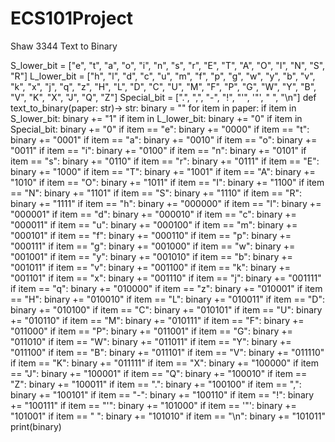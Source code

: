 # ECS101Project
Shaw 3344
Text to Binary


S_lower_bit = ["e", "t", "a", "o", "i", "n", "s", "r", "E", "T", "A", "O", "I", "N", "S", "R"]
L_lower_bit = ["h", "l", "d", "c", "u", "m", "f", "p", "g", "w", "y", "b", "v", "k", "x", "j", "q", "z", "H", "L", "D", "C", "U", "M", "F", "P", "G", "W", "Y", "B", "V", "K", "X", "J", "Q", "Z"]
Special_bit = [".", ",", "-", "!", "'", '"', " ", "\n"]
def text_to_binary(paper: str)-> str:
   binary = ""
   for item in paper:
       if item in S_lower_bit:
           binary += "1"
       if item in L_lower_bit:
           binary += "0"
       if item in Special_bit:
           binary += "0"
       if item == "e":
           binary += "0000"
       if item == "t":
           binary += "0001"
       if item == "a":
           binary += "0010"
       if item == "o":
           binary += "0011"
       if item == "i":
           binary += "0100"
       if item == "n":
           binary += "0101"
       if item == "s":
           binary += "0110"
       if item == "r":
           binary += "0111"
       if item == "E":
           binary += "1000"
       if item == "T":
           binary += "1001"
       if item == "A":
           binary += "1010"
       if item == "O":
           binary += "1011"
       if item == "I":
           binary += "1100"
       if item == "N":
           binary += "1101"
       if item == "S":
           binary += "1110"
       if item == "R":
           binary += "1111"
       if item == "h":
           binary += "000000"
       if item == "l":
           binary += "000001"
       if item == "d":
           binary += "000010"
       if item == "c":
           binary += "000011"
       if item == "u":
           binary += "000100"
       if item == "m":
           binary += "000101"
       if item == "f":
           binary += "000110"
       if item == "p":
           binary += "000111"
       if item == "g":
           binary += "001000"
       if item == "w":
           binary += "001001"
       if item == "y":
           binary += "001010"
       if item == "b":
           binary += "001011"
       if item == "v":
           binary += "001100"
       if item == "k":
           binary += "001101"
       if item == "x":
           binary += "001110"
       if item == "j":
           binary += "001111"
       if item == "q":
           binary += "010000"
       if item == "z":
           binary += "010001"
       if item == "H":
           binary += "010010"
       if item == "L":
           binary += "010011"
       if item == "D":
           binary += "010100"
       if item == "C":
           binary += "010101"
       if item == "U":
           binary += "010110"
       if item == "M":
           binary += "010111"
       if item == "F":
           binary += "011000"
       if item == "P":
           binary += "011001"
       if item == "G":
           binary += "011010"
       if item == "W":
           binary += "011011"
       if item == "Y":
           binary += "011100"
       if item == "B":
           binary += "011101"
       if item == "V":
           binary += "011110"
       if item == "K":
           binary += "011111"
       if item == "X":
           binary += "100000"
       if item == "J":
           binary += "100001"
       if item == "Q":
           binary += "100010"
       if item == "Z":
           binary += "100011"
       if item == ".":
           binary += "100100"
       if item == ",":
           binary += "100101"
       if item == "-":
           binary += "100110"
       if item == "!":
           binary += "100111"
       if item == "'":
           binary += "101000"
       if item == '"':
           binary += "101001"
       if item == " ":
           binary += "101010"
       if item == "\n":
           binary += "101011"
   print(binary)
